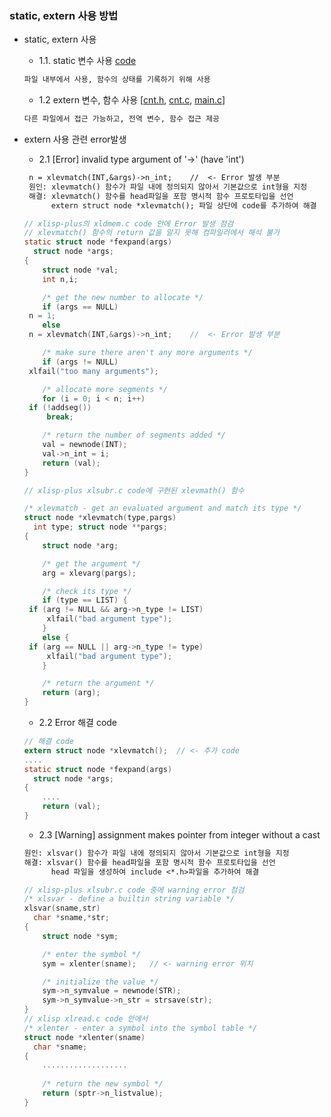 ### static, extern 사용 방법
* static, extern 사용
   * 1.1. static 변수 사용 [code](https://github.com/csbyun-data/C-Pro/blob/main/chap01/extern/static1.c)
   ```txt
   파일 내부에서 사용, 함수의 상태를 기록하기 위해 사용
   ```
   * 1.2 extern 변수, 함수 사용 [[cnt.h](https://github.com/csbyun-data/C-Pro/blob/main/chap01/extern/cnt.h), [cnt.c](https://github.com/csbyun-data/C-Pro/blob/main/chap01/extern/cnt.c), [main.c](https://github.com/csbyun-data/C-Pro/blob/main/chap01/extern/main.c)]
   ```txt
   다른 파일에서 접근 가능하고, 전역 변수, 함수 접근 제공
   ```

* extern 사용 관련 error발생
   * 2.1  [Error] invalid type argument of '->' (have 'int')
   ```txt
    n = xlevmatch(INT,&args)->n_int;    //  <- Error 발생 부분
    원인: xlevmatch() 함수가 파일 내에 정의되지 않아서 기본값으로 int형을 지정
    해결: xlevmatch() 함수를 head파일을 포함 명시적 함수 프로토타입을 선언
         extern struct node *xlevmatch(); 파일 상단에 code를 추가하여 해결
   ```
   ```c
   // xlisp-plus의 xldmem.c code 안에 Error 발생 점검
   // xlevmatch() 함수의 return 값을 알지 못해 컴파일러에서 해석 불가
   static struct node *fexpand(args)
     struct node *args;
   {
       struct node *val;
       int n,i;
   
       /* get the new number to allocate */
       if (args == NULL)
   	n = 1;
       else
   	n = xlevmatch(INT,&args)->n_int;    //  <- Error 발생 부분
   
       /* make sure there aren't any more arguments */
       if (args != NULL)
   	xlfail("too many arguments");
   
       /* allocate more segments */
       for (i = 0; i < n; i++)
   	if (!addseg())
   	    break;
   
       /* return the number of segments added */
       val = newnode(INT);
       val->n_int = i;
       return (val);
   }
   ```
   ```c
   // xlisp-plus xlsubr.c code에 구현된 xlevmath() 함수
 
   /* xlevmatch - get an evaluated argument and match its type */
   struct node *xlevmatch(type,pargs)
     int type; struct node **pargs;
   {
       struct node *arg;
   
       /* get the argument */
       arg = xlevarg(pargs);
   
       /* check its type */
       if (type == LIST) {
   	if (arg != NULL && arg->n_type != LIST)
   	    xlfail("bad argument type");
       }
       else {
   	if (arg == NULL || arg->n_type != type)
   	    xlfail("bad argument type");
       }
   
       /* return the argument */
       return (arg);
   }
   ```
   * 2.2 Error 해결 code
   ```c
   // 해결 code
   extern struct node *xlevmatch();  // <- 추가 code
   ....
   static struct node *fexpand(args)
     struct node *args;
   {
       ....
       return (val);
   }
   ```
   * 2.3  [Warning] assignment makes pointer from integer without a cast
   ```txt
   원인: xlsvar() 함수가 파일 내에 정의되지 않아서 기본값으로 int형을 지정
   해결: xlsvar() 함수를 head파일을 포함 명시적 함수 프로토타입을 선언
         head 파일을 생성하여 include <*.h>파일을 추가하여 해결
   ```
   ```c
   // xlisp-plus xlsubr.c code 중에 warning error 점검
   /* xlsvar - define a builtin string variable */
   xlsvar(sname,str)
     char *sname,*str;
   {
       struct node *sym;
   
       /* enter the symbol */
       sym = xlenter(sname);   // <- warning error 위치
   
       /* initialize the value */
       sym->n_symvalue = newnode(STR);
       sym->n_symvalue->n_str = strsave(str);
   }
   // xlisp xlread.c code 안에서
   /* xlenter - enter a symbol into the symbol table */
   struct node *xlenter(sname)
     char *sname;
   {
       ...................
    
       /* return the new symbol */
       return (sptr->n_listvalue);
   }
   ```
